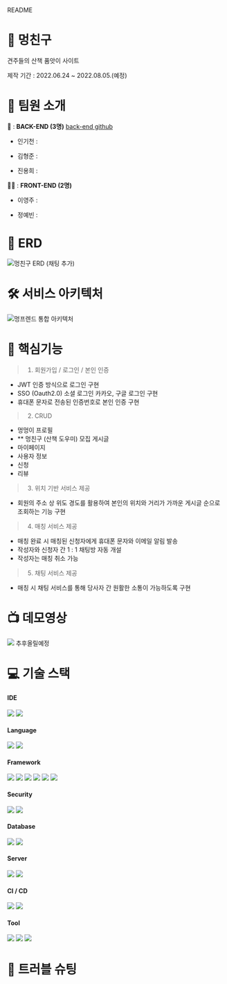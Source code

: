 README

# 🐶 멍친구

견주들의 산책 품앗이 사이트

제작 기간 : 2022.06.24 ~ 2022.08.05.(예정)

# :information_desk_person: 팀원 소개

🐩 : **BACK-END (3명)**  <a href="https://github.com/souliat/MungFriend_BE">back-end github</a>

 + 인기천 : 

 + 김형준 : 

 + 진용희 : 

🐕‍🦺 : **FRONT-END (2명)** 

 + 이영주 : 

 + 정예빈 :
 
# 📏 ERD
![멍친구 ERD (채팅 추가)](https://user-images.githubusercontent.com/82041804/178925767-b721bcee-3286-4fc9-9290-09025d168629.JPG)

# 🛠 서비스 아키텍처
![멍프렌드 통합 아키텍처](https://user-images.githubusercontent.com/82041804/178923080-3297f289-a65c-4a77-91c9-7a18403d9f6d.JPG)


# :dizzy: 핵심기능
> 1) 회원가입 / 로그인 / 본인 인증
 + JWT 인증 방식으로 로그인 구현
 + SSO (Oauth2.0) 소셜 로그인 카카오, 구글 로그인 구현
 + 휴대폰 문자로 전송된 인증번호로 본인 인증 구현

> 2) CRUD
 + 멍멍이 프로필
 + ** 멍친구 (산책 도우미) 모집 게시글
 + 마이페이지
 + 사용자 정보
 + 신청
 + 리뷰
 
> 3) 위치 기반 서비스 제공
 + 회원의 주소 상 위도 경도를 활용하여 본인의 위치와 거리가 가까운 게시글 순으로 조회하는 기능 구현

> 4) 매칭 서비스 제공
 + 매칭 완료 시 매칭된 신청자에게 휴대폰 문자와 이메일 알림 발송
 + 작성자와 신청자 간 1 : 1 채팅방 자동 개설
 + 작성자는 매칭 취소 가능
 
> 5) 채팅 서비스 제공
 + 매칭 시 채팅 서비스를 통해 당사자 간 원활한 소통이 가능하도록 구현
 
# :tv: 데모영상
<img src="https://img.shields.io/badge/YouTube-FF0000?style=flat&logo=YouTube&logoColor=white"/> 추후올릴예정

# :computer: 기술 스택 

#### IDE
  <img src="https://img.shields.io/badge/IntelliJ-000000?style=for-the-badge&logo=intellij idea&logoColor=white"> <img src="https://img.shields.io/badge/Visual Studio Code-007ACC?style=for-the-badge&logo=Visual Studio Code&logoColor=white">
  
#### Language
  <img src="https://img.shields.io/badge/JAVA-007396?style=for-the-badge&logo=CoffeeScript&logoColor=white"> <img src="https://img.shields.io/badge/javascript-F7DF1E?style=for-the-badge&logo=javascript&logoColor=black"> 
  
#### Framework
  <img src="https://img.shields.io/badge/Spring-6DB33F?style=for-the-badge&logo=Spring&logoColor=white"> <img src="https://img.shields.io/badge/Springboot-6DB33F?style=for-the-badge&logo=Springboot&logoColor=white"> <img src="https://img.shields.io/badge/Hibernate-59666C?style=for-the-badge&logo=Hibernate&logoColor=white]"/> <img src="https://img.shields.io/badge/react-61DAFB?style=for-the-badge&logo=react&logoColor=black"> <img src="https://img.shields.io/badge/css-1572B6?style=for-the-badge&logo=css3&logoColor=white"> <img src="https://img.shields.io/badge/Redux-764ABC?style=for-the-badge&logo=Redux&logoColor=white"> 
  
#### Security
  <img src="https://img.shields.io/badge/Spring Security-6DB33F?style=for-the-badge&logo=Spring Security&logoColor=white"> <img src="https://img.shields.io/badge/JWT-000000?style=for-the-badge&logo=JSON Web Tokens&logoColor=white">
  
#### Database
  <img src="https://img.shields.io/badge/mysql-4479A1?style=for-the-badge&logo=mysql&logoColor=white"> <img src="https://img.shields.io/badge/Redis-DC382D?style=for-the-badge&logo=Redis&logoColor=white">
  
#### Server 
  <img src="https://img.shields.io/badge/aws-232F3E?style=for-the-badge&logo=AmazonAWS&logoColor=white"> <img src="https://img.shields.io/badge/linux-FCC624?style=for-the-badge&logo=linux&logoColor=black">
  
#### CI / CD
  <img src="https://img.shields.io/badge/GitHub Actions-2088FF?style=for-the-badge&logo=GitHub Actions&logoColor=white"> <img src="https://img.shields.io/badge/Docker-2496ED?style=for-the-badge&logo=Docker&logoColor=white"> 
  
#### Tool
  <img src="https://img.shields.io/badge/gradle-02303A?style=for-the-badge&logo=gradle&logoColor=white"> <img src="https://img.shields.io/badge/Git-00000?style=for-the-badge&logo=Git&logoColor=F05032]"/> <img src="https://img.shields.io/badge/Github-181717?style=for-the-badge&logo=Github&logoColor=white]"/> 

# :key: 트러블 슈팅

